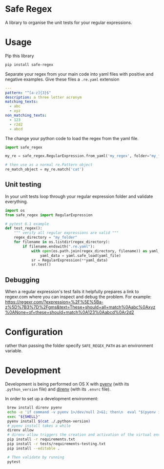 # Safe Regex

A library to organise the unit tests for your regular expressions.

# Usage
Pip this library
``` sh
pip install safe-regex
```

Separate your regex from your main code into yaml files with positive and negative examples.  Give these files a `.re.yaml` extension

```yaml
---
pattern: "^[a-z]{3}$"
description: a three letter acronym
matching_texts:
  - abc
  - xyz
non_matching_texts:
  - 123
  - r2d2
  - abcd
```

The change your python code to load the regex from the yaml file.

```python
import safe_regex

my_re = safe_regex.RegularExpression.from_yaml('my_regex', folder="my_folder")

# then use as a normal re.Pattern object
re_match_object = my_re.match('cat')
```

## Unit testing
In your unit tests loop through your regular expression folder and validate everything.
```python
import os
from safe_regex import RegularExpression

# pytest 6.1 example
def test_regex():
    """ verify all regular expressions are valid """
    regex_directory = "my_folder"
    for filename in os.listdir(regex_directory):
        if filename.endswith(".re.yaml"):
            with open(os.path.join(regex_directory, filename)) as yaml_file:
                yaml_data = yaml.safe_load(yaml_file)
            sr = RegularExpression(**yaml_data)
            sr.test()
```

## Debugging

When a regular expression's test fails it helpfully prepares a link to regexr.com where you can inspect and debug the problem. For example:
https://regexr.com/?expression=%2F%5E%5Ba-z%5D%7B3%7D%2Fgms&text=These+should+all+match%0Aabc%0Axyz%0ANone+of+these+should+match%0A123%0Aabcd%0Ar2d2

# Configuration
rather than passing the folder specify `SAFE_REGEX_PATH` as an environment variable.

# Development

Development is being performed on OS X with [pyenv](https://github.com/pyenv/pyenv) (with its `.python_version` file) and [direnv](https://direnv.net/) (with its `.envrc` file).

In order to set up a development environment:
```sh
 brew install direnv pyenv
 echo -e 'if command -v pyenv 1>/dev/null 2>&1; then\n  eval "$(pyenv init -)"\nfi' >> ~/.bash_profile
 exec "${SHELL}"
 pyenv install $(cat ./.python-version)
 # pyenv install takes a while
 direnv allow
 # direnv allow triggers the creation and activation of the virtual environment
 pip install -r requirements.txt
 pip install -r tests/requirements-testing.txt
 pip install --editable .

 # Then validate by running
 pytest
```